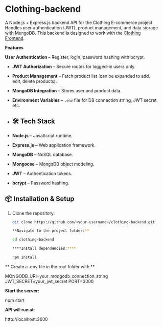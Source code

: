# Clothing-backend
A Node.js + Express.js backend API for the Clothing E-commerce project.   Handles user authentication (JWT), product management, and data storage with MongoDB.   This backend is designed to work with the [Clothing Frontend](https://github.com/&lt;your-username>/clothing-frontend).



**Features**

 **User Authentication** – Register, login, password hashing with bcrypt.
- **JWT Authorization** – Secure routes for logged-in users only.
- **Product Management** – Fetch product list (can be expanded to add, edit, delete products).
- **MongoDB Integration** – Stores user and product data.
- **Environment Variables** – `.env` file for DB connection string, JWT secret, etc.

- ## 🛠 Tech Stack
- **Node.js** – JavaScript runtime.
- **Express.js** – Web application framework.
- **MongoDB** – NoSQL database.
- **Mongoose** – MongoDB object modeling.
- **JWT** – Authentication tokens.
- **bcrypt** – Password hashing.

## 📦 Installation & Setup
1. Clone the repository:
   ```bash
   git clone https://github.com/<your-username>/clothing-backend.git

   **Navigate to the project folder:**

   cd clothing-backend

   ****Install dependencies:****

   npm install

  ** Create a .env file in the root folder with:**

  MONGODB_URI=your_mongodb_connection_string
JWT_SECRET=your_jwt_secret
PORT=3000

**Start the server:**

npm start

**API will run at**:

http://localhost:3000





   
